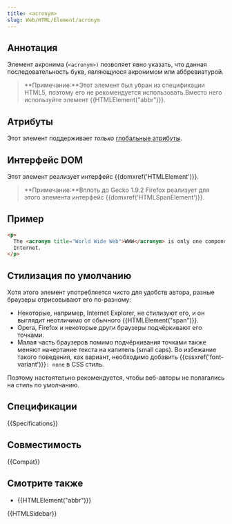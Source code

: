 ```yaml
---
title: <acronym>
slug: Web/HTML/Element/acronym
---
```


## Аннотация

Элемент акронима (`<acronym>)` позволяет явно указать, что данная последовательность букв, являющуюся акронимом или аббревиатурой.

> **Примечание:**Этот элемент был убран из спецификации HTML5, поэтому его не рекомендуется использовать.Вместо него используйте элемент {{HTMLElement("abbr")}}.

## Атрибуты

Этот элемент поддерживает _только_ [глобальные атрибуты](/ru/docs/HTML/global_attributes).

## Интерфейс DOM

Этот элемент реализует интерфейс {{domxref('HTMLElement')}}.

> **Примечание:**Вплоть до Gecko 1.9.2 Firefox реализует для этого элемента интерфейс {{domxref('HTMLSpanElement')}}.

## Пример

```html
<p>
  The <acronym title="World Wide Web">WWW</acronym> is only one component of the
  Internet.
</p>
```

## Стилизация по умолчанию

Хотя этого элемент употребляется чисто для удобств автора, разные браузеры отрисовывают его по-разному:

- Некоторые, например, Internet Explorer, не стилизуют его, и он выглядит неотличимо от обычного {{HTMLElement("span")}}.
- Opera, Firefox и некоторые други браузеры подчёркивают его точками.
- Малая часть браузеров помимо подчёркивания точками также меняют начертание текста на капитель (small caps). Во избежание такого поведения, как вариант, необходимо добавить {{cssxref('font-variant')}}`: none` в CSS стиль.

Поэтому настоятельно рекомендуется, чтобы веб-авторы не полагались на стиль по умолчанию.

## Спецификации

{{Specifications}}

## Совместимость

{{Compat}}

## Смотрите также

- {{HTMLElement("abbr")}}

{{HTMLSidebar}}
